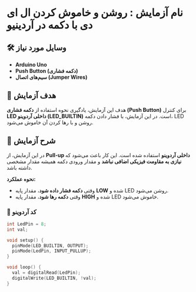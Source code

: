 # نام آزمایش : روشن و خاموش کردن ال ای دی با دکمه در آردینیو

## 🛠 وسایل مورد نیاز  
- **Arduino Uno**  
- **Push Button (دکمه فشاری)**  
- **سیم‌های اتصال (Jumper Wires)**  

## 🎯 هدف آزمایش  
هدف این آزمایش، یادگیری نحوه استفاده از **دکمه فشاری (Push Button)** برای کنترل **LED داخلی آردوینو (LED_BUILTIN)** است. در این آزمایش، با فشار دادن دکمه، LED روشن و با رها کردن آن خاموش می‌شود.  

## 🔬 شرح آزمایش  
در این آزمایش، از **Pull-up داخلی آردوینو** استفاده شده است. این کار باعث می‌شود که **نیازی به مقاومت فیزیکی اضافی نباشد** و مقدار ورودی دکمه همیشه مقدار مشخصی داشته باشد.  

**نحوه عملکرد:**  
- وقتی **دکمه فشار داده شود**، مقدار پایه **LOW** شده و LED روشن می‌شود.  
- وقتی **دکمه رها شود**، مقدار پایه **HIGH** شده و LED خاموش می‌شود.  

### **📜 کد آردوینو**  

```cpp
int LedPin = 8;  
int val;

void setup() {
  pinMode(LED_BUILTIN, OUTPUT);  
  pinMode(LedPin, INPUT_PULLUP);
}

void loop() {
  val = digitalRead(LedPin);  
  digitalWrite(LED_BUILTIN, !val);
}
